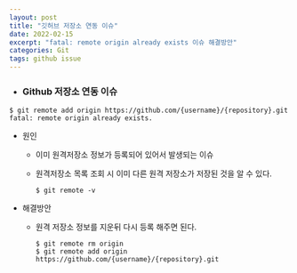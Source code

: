 ```yaml
---
layout: post
title: "깃허브 저장소 연동 이슈"
date: 2022-02-15
excerpt: "fatal: remote origin already exists 이슈 해결방안"
categories: Git
tags: github issue
---
```


- ### Github 저장소 연동 이슈

```shell
$ git remote add origin https://github.com/{username}/{repository}.git
fatal: remote origin already exists.
```

- 원인

  - 이미 원격저장소 정보가 등록되어 있어서 발생되는 이슈
  - 원격저장소 목록 조회 시 이미 다른 원격 저장소가 저장된 것을 알 수 있다.

    ```shell
    $ git remote -v
    ```

- 해결방안

  - 원격 저장소 정보를 지운뒤 다시 등록 해주면 된다.

    ```shell
    $ git remote rm origin
    $ git remote add origin https://github.com/{username}/{repository}.git
    ```
